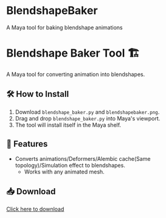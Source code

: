 # BlendshapeBaker
A Maya tool for baking blendshape animations

# Blendshape Baker Tool 🏗️

A Maya tool for converting animation into blendshapes.

## 🛠️ How to Install
1. Download `blendshape_baker.py` and `blendshapebaker.png`.
2. Drag and drop `blendshape_baker.py` into Maya's viewport.
3. The tool will install itself in the Maya shelf.

## 📌 Features
- Converts animations/Deformers/Alembic cache(Same topology)/Simulation effect  to blendshapes.
  - Works with any animated mesh.

## 📥 Download
[Click here to download](https://github.com/udarasanka0/BlendshapeBaker/archive/refs/heads/main.zip)
